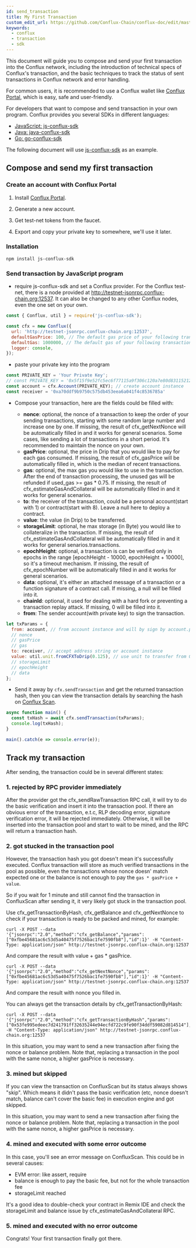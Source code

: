 ```yaml
---
id: send_transaction
title: My First Transaction
custom_edit_url: https://github.com/Conflux-Chain/conflux-doc/edit/master/docs/send_transaction.md
keywords:
  - conflux
  - transaction
  - sdk
---
```


This document will guide you to compose and send your first transaction into the Conflux network, including the introduction of technical specs of Conflux's transaction, and the basic techniques to track the status of sent transactions in Conflux network and error handling.

For common users, it is recommended to use a Conflux wallet like [Conflux Portal](https://github.com/Conflux-Chain/conflux-portal), which is easy, safe and user-friendly.

For developers that want to compose and send transaction in your own program. Conflux provides you several SDKs in different languages:

* [JavaScript: js-conflux-sdk](https://github.com/Conflux-Chain/js-conflux-sdk)
* [Java: java-conflux-sdk](https://github.com/Conflux-Chain/java-conflux-sdk)
* [Go: go-conflux-sdk](https://github.com/Conflux-Chain/go-conflux-sdk)

The following document will use [js-conflux-sdk](https://github.com/Conflux-Chain/js-conflux-sdk) as an example.

## Compose and send my first transaction

### Create an account with Conflux Portal

1. Install [Conflux Portal](https://github.com/Conflux-Chain/conflux-portal).

2. Generate a new account.

3. Get test-net tokens from the faucet.

4. Export and copy your private key to somewhere, we'll use it later.

### Installation

``` npm install js-conflux-sdk ```

### Send transaction by JavaScript program

* require js-conflux-sdk and set a Conflux provider. For the Conflux test-net, there is a node provided at http://testnet-jsonrpc.conflux-chain.org:12537. It can also be changed to any other Conflux nodes, even the one set on your own.

```javascript
const { Conflux, util } = require('js-conflux-sdk');

const cfx = new Conflux({
  url: 'http://testnet-jsonrpc.conflux-chain.org:12537',
  defaultGasPrice: 100, // The default gas price of your following transactions
  defaultGas: 1000000, // The default gas of your following transactions
  logger: console,
});
```

* paste your private key into the program

```javascript
const PRIVATE_KEY = 'Your Private Key';
// const PRIVATE_KEY = '0x5f15f9e52fc5ec6f77115a9f306c120a7e80d83115212d33a843bb6b7989c261';
const account = cfx.Account(PRIVATE_KEY); // create account instance
const receiver = '0xa70ddf9b9750c575db453eea6a041f4c8536785a'
```

* Compose your transaction, here are the fields could be filled with:

	* **nonce**: optional, the nonce of a transaction to keep the order of your sending transactions, starting with some random large number and increase one by one. If missing, the result of cfx_getNextNonce will be automatically filled in and it works for general scenarios. Some cases, like sending a lot of transactions in a short period. It's recommended to maintain the nonce on your own.
	* **gasPrice**: optional, the price in Drip that you would like to pay for each gas consumed. If missing, the result of cfx_gasPrice will be automatically filled in, which is the median of recent transactions.
	* **gas**: optional, the max gas you would like to use in the transaction. After the end of transaction processing, the unused gas will be refunded if used_gas >= gas * 0.75. If missing, the result of cfx_estimateGasAndCollateral will be automatically filled in and it works for general scenarios.
	* **to**: the receiver of the transaction, could be a personal account(start with 1) or contract(start with 8). Leave a null here to deploy a contract.
	* **value**: the value (in Drip) to be transferred.
	* **storageLimit**: optional, he max storage (in Byte) you would like to collateralize in the transaction. If missing, the result of cfx_estimateGasAndCollateral will be automatically filled in and it works for general senarios.transactions.
	* **epochHeight**: optional, a transaction is can be verified only in epochs in the range [epochHeight - 10000, epochHeight + 10000], so it's  a timeout mechanism. If missing, the result of cfx_epochNumber will be automatically filled in and it works for general scenarios.
	* **data**: optional, it's either an attached message of a transaction or a function signature of a contract call. If missing, a null will be filled into it.
	* **chainId**: optional, it used for dealing with a hard fork or preventing a transaction replay attack. If missing, 0 will be filled into it.
	* **from**: The sender account(with private key) to sign the transaction.

```javascript
let txParams = {
  from: account, // from account instance and will by sign by account.privateKey
  // nonce 
  // gasPrice
  // gas
  to: receiver, // accept address string or account instance
  value: util.unit.fromCFXToDrip(0.125), // use unit to transfer from 0.125 CFX to Drip
  // storageLimit
  // epochHeight
  // data
};
```

* Send it away by ```cfx.sendTransaction``` and get the returned transaction hash, then you can view the transaction details by searching the hash on [Conflux Scan](http://confluxscan.io/). 

```javascript
async function main() {
  const txHash = await cfx.sendTransaction(txParams);
  console.log(txHash);
}

main().catch(e => console.error(e));
```

## Track my transaction

After sending, the transaction could be in several different states:

### 1. rejected by RPC provider immediately

After the provider got the cfx_sendRawTransaction RPC call, it will try to do the basic verification and insert it into the transaction pool. If there an obvious error of the transaction, e.t.c, RLP decoding error, signature verification error, it will be rejected immediately. Otherwise, it will be inserted into the transaction pool and start to wait to be mined, and the RPC will return a transaction hash.

### 2. got stucked in the transaction pool

However, the transaction hash you got doesn't mean it's successfully executed. Conflux transaction will store as much verified transactions in the pool as possible, even the transactions whose nonce doesn' match expected one or the balance is not enough to pay the ```gas * gasPrice + value```. 

So if you wait for 1 minute and still cannot find the transaction in ConfluxScan after sending it, it very likely got stuck in the transaction pool. 

Use cfx_getTransactionByHash, cfx_getBalance and cfx_getNextNonce to check if your transaction is ready to be packed and mined, for example:

```
curl -X POST --data '{"jsonrpc":"2.0","method":"cfx_getBalance","params":["0xfbe45681ac6c53d5a40475f7526bac1fe7590fb8"],"id":1}' -H "Content-Type: application/json" http://testnet-jsonrpc.conflux-chain.org:12537
```
And compare the result with value + gas * gasPrice.

```
curl -X POST --data '{"jsonrpc":"2.0","method":"cfx_getNextNonce","params":["0xfbe45681ac6c53d5a40475f7526bac1fe7590fb8"],"id":1}' -H "Content-Type: application/json" http://testnet-jsonrpc.conflux-chain.org:12537

```
And compare the result with nonce you filled in.

You can always get the transaction details by cfx_getTransactionByHash:
```
curl -X POST --data '{"jsonrpc":"2.0","method":"cfx_getTransactionByHash","params":["0x53fe995edeec7d241791ff32635244e94ecfd722c9fe90f34ddf59082d814514"],"id":1}' -H "Content-Type: application/json" http://testnet-jsonrpc.conflux-chain.org:12537
```

In this situation, you may want to send a new transaction after fixing the nonce or balance problem. Note that, replacing a transaction in the pool with the same nonce, a higher gasPrice is necessary.

### 3. mined but skipped

If you can view the transaction on ConfluxScan but its status always shows "skip". Which means it didn't pass the basic verification (etc, nonce doesn't match, balance can't cover the basic fee) in execution engine and got skipped.

In this situation, you may want to send a new transaction after fixing the nonce or balance problem. Note that, replacing a transaction in the pool with the same nonce, a higher gasPrice is necessary.

### 4. mined and executed with some error outcome

In this case, you'll see an error message on ConfluxScan. This could be in several causes: 

* EVM error: like assert, require
* balance is enough to pay the basic fee, but not for the whole transaction fee
* storageLimit reached

It's a good idea to double-check your contract in Remix IDE and check the storageLimit and balance issue by cfx_estimateGasAndCollateral RPC.

### 5. mined and executed with no error outcome

Congrats! Your first transaction finally got there.




